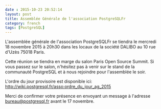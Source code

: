 ```yaml
---
date : 2015-10-23 20:52:14
layout: post
title: Assemblée Générale de l'association PostgreSQLFr
category: french
tags: [PostgreSQL]
---
```


L'assemblée générale de l'association PostgreSQLFr se tiendra le mercredi 18 novembre 2015 à
20h30 dans les locaux de la société DALIBO au 10 rue d'Uzès 75018 Paris. 

<!-- MORE -->

Cette réunion se tiendra en marge du salon Paris Open Source Summit. Si vous passez sur le salon,
n'hésitez pas à venir sur le stand de la communauté PostgreSQL et à nous rejoindre pour l'assemblée
le soir.

L'ordre du jour provisoire est disponible ici: http://wiki.postgresql.fr/asso:ordre_du_jour_ag_2015

Merci de confirmer votre présence en envoyant un message à l'adresse bureau@postgresql.fr avant le
17 novembre. 

